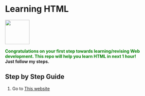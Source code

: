 # Learning HTML
<img src="http://pixelartmaker-data-78746291193.nyc3.digitaloceanspaces.com/image/506be14633f06ad.png" height ="80px">

<strong style="color: green;">Congratulations on your first step towards learning/revising  Web development. This repo will help you learn HTML in next 1 hour!</strong>
<br>
<strong>Just follow my steps.</strong>

## Step by Step Guide

1. Go to [This website](https://developer.mozilla.org/en-US/docs/Web/HTML)
